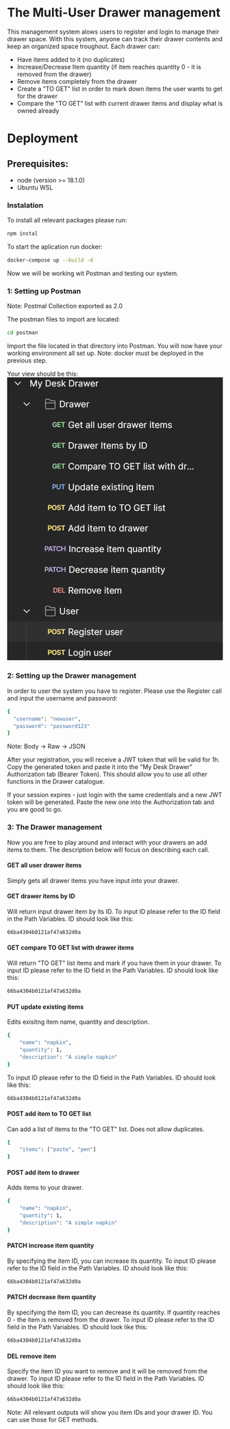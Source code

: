 # The Multi-User Drawer management
This management system alows users to register and login to manage their drawer space. With this system, anyone can track their drawer contents and keep an organized space troughout. Each drawer can:
- Have items added to it (no duplicates)
- Increase/Decrease Item quantity (if item reaches quantity 0 - it is removed from the drawer)
- Remove items completely from the drawer
- Create a "TO GET" list in order to mark down items the user wants to get for the drawer
- Compare the "TO GET" list with current drawer items and display what is owned already
 

# Deployment
## Prerequisites:
- node  (version >= 18.1.0)
- Ubuntu WSL

### Instalation
To install all relevant packages please run:
```bash
npm instal
```

To start the aplication run docker:
```bash
docker-compose up --build -d
```

Now we will be working wit Postman and testing our system.

### 1: Setting up Postman
Note: Postmal Collection exported as 2.0

The postman files to import are located:
```bash
cd postman
```

Import the file located in that directory into Postman. You will now have your working environment all set up. 
Note: docker must be deployed in the previous step.

Your view should be this:
![Postman view example](/postman/example.png?raw=true) <br />

### 2: Setting up the Drawer management

In order to user the system you have to register. Please use the Register call and input the username and password:

```bash
{
  "username": "newuser",
  "password": "password123"
}
```

Note: Body -> Raw -> JSON

After your registration, you will receive a JWT token that will be valid for 1h. Copy the generated token and paste it into the "My Desk Drawer" Authorization tab (Bearer Token).
This should allow you to use all other functions in the Drawer catalogue.

If your session expires - just login with the same credentials and a new JWT token will be generated. Paste the new one into the Authorization tab and you are good to go.


### 3: The Drawer management

Now you are free to play around and interact with your drawers an add items to them. The description below will focus on describing each call.

#### GET all user drawer items

Simply gets all drawer items you have input into your drawer.

#### GET drawer items by ID

Will return input drawer item by its ID.
To input ID please refer to the ID field in the Path Variables.
ID should look like this:

```bash
66ba4304b0121af47a632d0a
```

#### GET compare TO GET list with drawer items

Will return "TO GET" list items and mark if you have them in your drawer.
To input ID please refer to the ID field in the Path Variables.
ID should look like this:

```bash
66ba4304b0121af47a632d0a
```

#### PUT update existing items

Edits exisitng item name, quantity and description.

```bash
{
    "name": "napkin",
    "quantity": 1,
    "description": "A simple napkin"
}
```

To input ID please refer to the ID field in the Path Variables.
ID should look like this:

```bash
66ba4304b0121af47a632d0a
```

#### POST add item to TO GET list

Can add a list of items to the "TO GET" list. Does not allow duplicates.

```bash
{
    "items": ["paste", "pen"]
}
```

#### POST add item to drawer

Adds items to your drawer.

```bash
{
    "name": "napkin",
    "quantity": 1,
    "description": "A simple napkin"
}
```

#### PATCH increase item quantity

By specifying the item ID, you can increase its quantity.
To input ID please refer to the ID field in the Path Variables.
ID should look like this:

```bash
66ba4304b0121af47a632d0a
```

#### PATCH decrease item quantity

By specifying the item ID, you can decrease its quantity. If quantity reaches 0 - the item is removed from the drawer.
To input ID please refer to the ID field in the Path Variables.
ID should look like this:

```bash
66ba4304b0121af47a632d0a
```

#### DEL remove item

Specify the item ID you want to remove and it will be removed from the drawer.
To input ID please refer to the ID field in the Path Variables.
ID should look like this:

```bash
66ba4304b0121af47a632d0a
```


Note: All relevant outputs will show you item IDs and your drawer ID. You can use those for GET methods.
